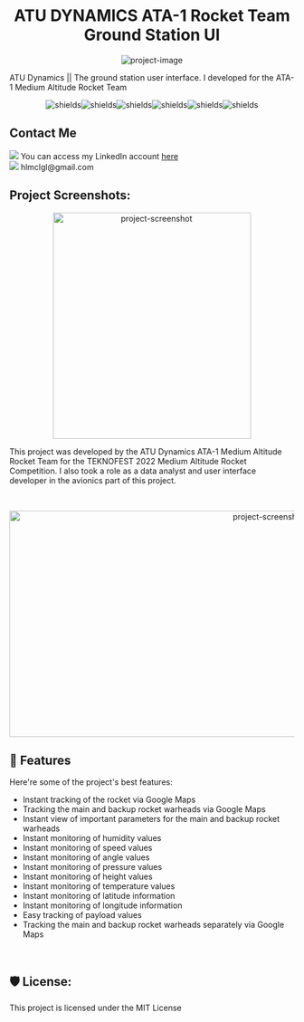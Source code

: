 <h1 align="center" id="title">ATU DYNAMICS ATA-1 Rocket Team Ground Station UI</h1>

<p align="center"><img src="https://socialify.git.ci/hlmclgl/ATA-1Rocket/image?language=1&amp;owner=1&amp;name=1&amp;stargazers=1&amp;theme=Light" alt="project-image"></p>

<p id="description">ATU Dynamics || The ground station user interface. I developed for the ATA-1 Medium Altitude Rocket Team</p>

<p align="center"><img src="https://img.shields.io/github/issues/hlmclgl/ATA-1Rocket.svg" alt="shields"><img src="https://img.shields.io/github/stars/hlmclgl/ATA-1Rocket.svg" alt="shields"><img src="https://img.shields.io/github/forks/hlmclgl/ATA-1Rocket.svg" alt="shields"><img src="https://img.shields.io/badge/License-MIT-success.svg" alt="shields"><img src="https://img.shields.io/github/watchers/hlmclgl/ATA-1Rocket.svg" alt="shields"><img src="https://img.shields.io/badge/Maintained%3F-yes-blue.svg" alt="shields"></p>

<h2>Contact Me</h2> 
<p id="contactme"><img src="https://img.shields.io/badge/LinkedIn-0077B5?style=for-the-badge&logo=linkedin&logoColor=white"> You can access my LinkedIn account <a href="https://www.linkedin.com/in/ahmethilmiciloglu/"> here </a> 
<br>
<img src="https://img.shields.io/badge/Gmail-D14836?style=for-the-badge&logo=gmail&logoColor=white"> hlmclgl@gmail.com </p>

<h2>Project Screenshots:</h2>

<p align="center"><img src="https://raw.githubusercontent.com/hlmclgl/ATA-1Rocket/master/ATA-1/%C4%B1mages/ATA-1.png" alt="project-screenshot" width="350" height="400/"></p>

<p id="description2">This project was developed by the ATU Dynamics ATA-1 Medium Altitude Rocket Team for the TEKNOFEST 2022 Medium Altitude Rocket Competition. I also took a role as a data analyst and user interface developer in the avionics part of this project.</p>

<br>

<p align="center"><img src="https://i.hizliresim.com/bcbcoiu.png" alt="project-screenshot" width="900" height="400/"></p>

  
  
<h2>🧐 Features</h2>

Here're some of the project's best features:

*   Instant tracking of the rocket via Google Maps
*   Tracking the main and backup rocket warheads via Google Maps
*   Instant view of important parameters for the main and backup rocket warheads
*   Instant monitoring of humidity values
*   Instant monitoring of speed values
*   Instant monitoring of angle values
*   Instant monitoring of pressure values
*   Instant monitoring of height values
*   Instant monitoring of temperature values
*   Instant monitoring of latitude information
*   Instant monitoring of longitude information
*   Easy tracking of payload values
*   Tracking the main and backup rocket warheads separately via Google Maps

<br>

<h2>🛡️ License:</h2>

This project is licensed under the MIT License
